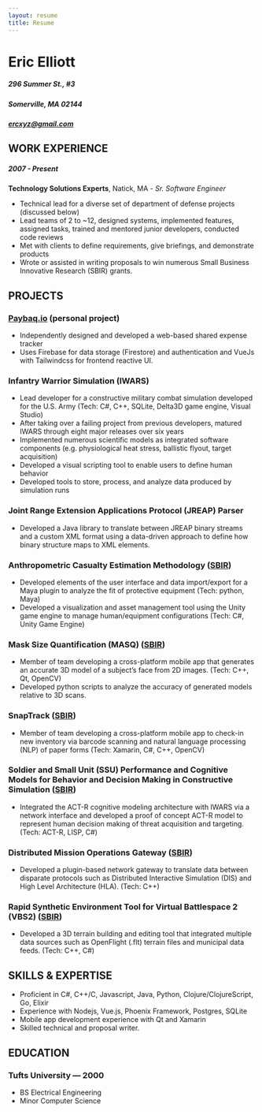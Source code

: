 ```yaml
---
layout: resume
title: Resume
---
```


# Eric Elliott
##### 296 Summer St., #3

##### Somerville, MA 02144

##### ercxyz@gmail.com

## WORK EXPERIENCE

##### 2007 - Present
**Technology Solutions Experts**, Natick, MA - *Sr. Software Engineer*

- Technical lead for a diverse set of department of defense projects (discussed below)
- Lead teams of 2 to ~12, designed systems, implemented features, assigned tasks, trained and mentored junior developers, conducted code reviews
- Met with clients to define requirements, give briefings, and demonstrate products
- Wrote or assisted in writing proposals to win numerous Small Business Innovative Research (SBIR) grants.

## PROJECTS

### [Paybaq.io](https://paybaq.io) (personal project)
- Independently designed and developed a web-based shared expense tracker
- Uses Firebase for data storage (Firestore) and authentication and VueJs with Tailwindcss for frontend reactive UI.

### Infantry Warrior Simulation (IWARS)

- Lead developer for a constructive military combat simulation developed for the U.S. Army (Tech: C#, C++, SQLite, Delta3D game engine, Visual Studio)
- After taking over a failing project from previous developers, matured IWARS through eight major releases over six years
- Implemented numerous scientific models as integrated software components (e.g. physiological heat stress, ballistic flyout, target acquisition)
- Developed a visual scripting tool to enable users to define human behavior
- Developed tools to store, process, and analyze data produced by simulation runs

### Joint Range Extension Applications Protocol (JREAP) Parser

- Developed a Java library to translate between JREAP binary streams and a custom XML format using a data-driven approach to define how binary structure maps to XML elements.

### Anthropometric Casualty Estimation Methodology ([SBIR](https://www.sbir.gov/sbirsearch/detail/685524))

- Developed elements of the user interface and data import/export for a Maya plugin to analyze the fit of protective equipment (Tech: python, Maya)
- Developed a visualization and asset management tool using the Unity game engine to manage human/equipment configurations (Tech: C#, Unity Game Engine)

### Mask Size Quantification (MASQ) ([SBIR](https://www.sbir.gov/sbirsearch/detail/1244305))
- Member of team developing a cross-platform mobile app that generates an accurate 3D model of a subject’s face from 2D images. (Tech: C++, Qt, OpenCV)
- Developed python scripts to analyze the accuracy of generated models relative to 3D scans.

### SnapTrack ([SBIR](https://www.sbir.gov/sbirsearch/detail/1250473))
- Member of team developing a cross-platform mobile app to check-in new inventory via barcode scanning and natural language processing (NLP) of paper forms (Tech: Xamarin, C#, C++, OpenCV)

### Soldier and Small Unit (SSU) Performance and Cognitive Models for Behavior and Decision Making in Constructive Simulation ([SBIR](https://www.sbir.gov/sbirsearch/detail/872601))
- Integrated the ACT-R cognitive modeling architecture with IWARS via a network interface and developed a proof of concept ACT-R model to represent human decision making of threat acquisition and targeting. (Tech: ACT-R, LISP, C#)

### Distributed Mission Operations Gateway ([SBIR](https://www.sbir.gov/sbirsearch/detail/696231))
- Developed a plugin-based network gateway to translate data between disparate protocols such as Distributed Interactive Simulation (DIS) and High Level Architecture (HLA). (Tech: C++)

### Rapid Synthetic Environment Tool for Virtual Battlespace 2 (VBS2) ([SBIR](https://www.sbir.gov/sbirsearch/detail/419463))
- Developed a 3D terrain building and editing tool that integrated multiple data sources such as OpenFlight (.flt) terrain files and municipal data feeds. (Tech: C++, C#)

## SKILLS & EXPERTISE
- Proficient in C#, C++/C, Javascript, Java, Python, Clojure/ClojureScript, Go, Elixir
- Experience with Nodejs, Vue.js, Phoenix Framework, Postgres, SQLite
- Mobile app development experience with Qt and Xamarin
- Skilled technical and proposal writer. 

## EDUCATION 

### Tufts University — 2000
- BS Electrical Engineering
- Minor Computer Science



